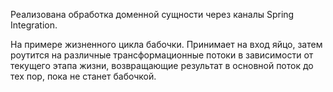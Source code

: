 Реализована обработка доменной сущности через каналы Spring Integration.

На примере жизненного цикла бабочки. Принимает на вход яйцо, затем роутится на различные трансформационные потоки
в зависимости от текущего этапа жизни, возвращающие результат в основной поток до тех пор, пока не станет бабочкой.
